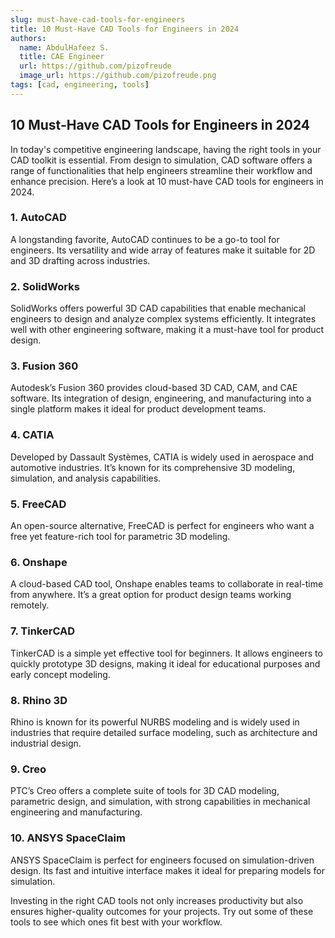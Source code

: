 ```yaml
---
slug: must-have-cad-tools-for-engineers
title: 10 Must-Have CAD Tools for Engineers in 2024
authors:
  name: AbdulHafeez S.
  title: CAE Engineer
  url: https://github.com/pizofreude
  image_url: https://github.com/pizofreude.png
tags: [cad, engineering, tools]
---
```


## 10 Must-Have CAD Tools for Engineers in 2024

In today's competitive engineering landscape, having the right tools in your CAD toolkit is essential. From design to simulation, CAD software offers a range of functionalities that help engineers streamline their workflow and enhance precision. Here’s a look at 10 must-have CAD tools for engineers in 2024.

### 1. **AutoCAD**
A longstanding favorite, AutoCAD continues to be a go-to tool for engineers. Its versatility and wide array of features make it suitable for 2D and 3D drafting across industries.

### 2. **SolidWorks**
SolidWorks offers powerful 3D CAD capabilities that enable mechanical engineers to design and analyze complex systems efficiently. It integrates well with other engineering software, making it a must-have tool for product design.

### 3. **Fusion 360**
Autodesk’s Fusion 360 provides cloud-based 3D CAD, CAM, and CAE software. Its integration of design, engineering, and manufacturing into a single platform makes it ideal for product development teams.

### 4. **CATIA**
Developed by Dassault Systèmes, CATIA is widely used in aerospace and automotive industries. It’s known for its comprehensive 3D modeling, simulation, and analysis capabilities.

### 5. **FreeCAD**
An open-source alternative, FreeCAD is perfect for engineers who want a free yet feature-rich tool for parametric 3D modeling.

### 6. **Onshape**
A cloud-based CAD tool, Onshape enables teams to collaborate in real-time from anywhere. It’s a great option for product design teams working remotely.

### 7. **TinkerCAD**
TinkerCAD is a simple yet effective tool for beginners. It allows engineers to quickly prototype 3D designs, making it ideal for educational purposes and early concept modeling.

### 8. **Rhino 3D**
Rhino is known for its powerful NURBS modeling and is widely used in industries that require detailed surface modeling, such as architecture and industrial design.

### 9. **Creo**
PTC’s Creo offers a complete suite of tools for 3D CAD modeling, parametric design, and simulation, with strong capabilities in mechanical engineering and manufacturing.

### 10. **ANSYS SpaceClaim**
ANSYS SpaceClaim is perfect for engineers focused on simulation-driven design. Its fast and intuitive interface makes it ideal for preparing models for simulation.

Investing in the right CAD tools not only increases productivity but also ensures higher-quality outcomes for your projects. Try out some of these tools to see which ones fit best with your workflow.
